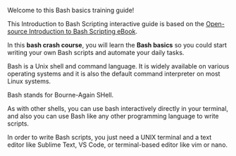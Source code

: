 Welcome to this Bash basics training guide!

This Introduction to Bash Scripting interactive guide is based on the [Open-source Introduction to Bash Scripting eBook](https://github.com/bobbyiliev/introduction-to-bash-scripting).

In this **bash crash course**, you will learn the **Bash basics** so you could start writing your own Bash scripts and automate your daily tasks.

Bash is a Unix shell and command language. It is widely available on various operating systems and it is also the default command interpreter on most Linux systems.

Bash stands for Bourne-Again SHell.

As with other shells, you can use bash interactively directly in your terminal, and also you can use Bash like any other programming language to write scripts.

In order to write Bash scripts, you just need a UNIX terminal and a text editor like Sublime Text, VS Code, or terminal-based editor like vim or nano.